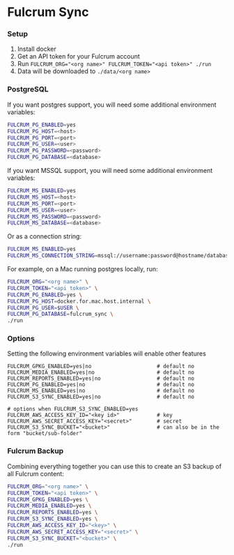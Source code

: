 # Fulcrum Sync

### Setup

1. Install docker
2. Get an API token for your Fulcrum account
3. Run `FULCRUM_ORG="<org name>" FULCRUM_TOKEN="<api token>" ./run`
4. Data will be downloaded to `./data/<org name>`

### PostgreSQL

If you want postgres support, you will need some additional environment variables:

```sh
FULCRUM_PG_ENABLED=yes
FULCRUM_PG_HOST=<host>
FULCRUM_PG_PORT=<port>
FULCRUM_PG_USER=<user>
FULCRUM_PG_PASSWORD=<password>
FULCRUM_PG_DATABASE=<database>
```

If you want MSSQL support, you will need some additional environment variables:

```sh
FULCRUM_MS_ENABLED=yes
FULCRUM_MS_HOST=<host>
FULCRUM_MS_PORT=<port>
FULCRUM_MS_USER=<user>
FULCRUM_MS_PASSWORD=<password>
FULCRUM_MS_DATABASE=<database>
```

Or as a connection string:

```sh
FULCRUM_MS_ENABLED=yes
FULCRUM_MS_CONNECTION_STRING=mssql://username:password@hostname/database
```

For example, on a Mac running postgres locally, run:

```sh
FULCRUM_ORG="<org name>" \
FULCRUM_TOKEN="<api token>" \
FULCRUM_PG_ENABLED=yes \
FULCRUM_PG_HOST=docker.for.mac.host.internal \
FULCRUM_PG_USER=$USER \
FULCRUM_PG_DATABASE=fulcrum_sync \
./run
```

### Options

Setting the following environment variables will enable other features

```
FULCRUM_GPKG_ENABLED=yes|no                     # default no
FULCRUM_MEDIA_ENABLED=yes|no                    # default no
FULCRUM_REPORTS_ENABLED=yes|no                  # default no
FULCRUM_PG_ENABLED=yes|no                       # default no
FULCRUM_MS_ENABLED=yes|no                       # default no
FULCRUM_S3_SYNC_ENABLED=yes|no                  # default no

# options when FULCRUM_S3_SYNC_ENABLED=yes
FULCRUM_AWS_ACCESS_KEY_ID="<key id>"            # key
FULCRUM_AWS_SECRET_ACCESS_KEY="<secret>"        # secret
FULCRUM_S3_SYNC_BUCKET="<bucket>"               # can also be in the form "bucket/sub-folder"
```

### Fulcrum Backup

Combining everything together you can use this to create an S3 backup of all Fulcrum content:

```sh
FULCRUM_ORG="<org name>" \
FULCRUM_TOKEN="<api token>" \
FULCRUM_GPKG_ENABLED=yes \
FULCRUM_MEDIA_ENABLED=yes \
FULCRUM_REPORTS_ENABLED=yes \
FULCRUM_S3_SYNC_ENABLED=yes \
FULCRUM_AWS_ACCESS_KEY_ID="<key>" \
FULCRUM_AWS_SECRET_ACCESS_KEY="<secret>" \
FULCRUM_S3_SYNC_BUCKET="<bucket>" \
./run
```
